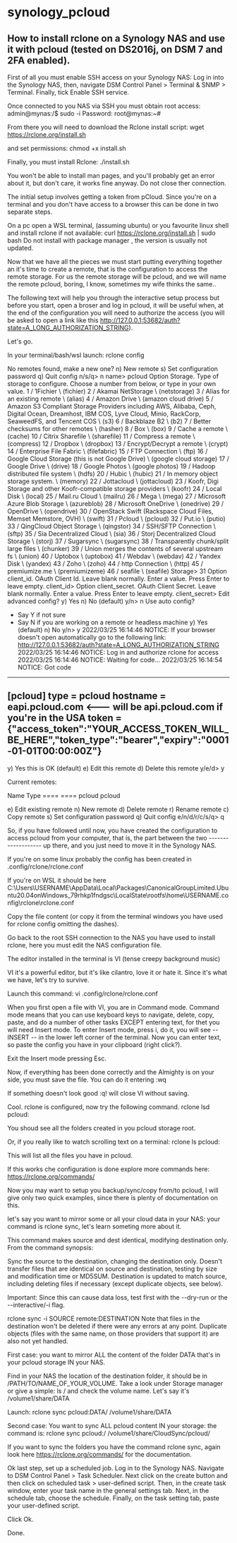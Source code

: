# synology_pcloud

## How to install rclone on a Synology NAS and use it with pcloud (tested on DS2016j, on DSM 7 and 2FA enabled).

First of all you must enable SSH access on your Synology NAS:
Log in into the Synology NAS, then, navigate DSM Control Panel > Terminal & SNMP > Terminal.
Finally, tick Enable SSH service.

Once connected to you NAS via SSH you must obtain root access:
admin@mynas:/$ sudo -i
Password:
root@mynas:~# 

From there you will need to download the Rclone install script:
wget https://rclone.org/install.sh

and set permissions:
chmod +x install.sh

Finally, you must install Rclone:
./install.sh

You won't be able to install man pages, and you'll probably get an error about it, but don't care, it works fine anyway. Do not close ther connection.

The initial setup involves getting a token from pCloud. 
Since you're on a terminal and you don't have access to a browser this can be done in two separate steps.

On a pc open a WSL terminal, (assuming ubuntu) or you favourite linux shell and install rclone if not available:
curl https://rclone.org/install.sh | sudo bash
Do not install with package manager , the version is usually not updated.

Now that we have all the pieces we must start putting everything together an it's time to create a remote, that is the configuration to access the remote storage.
For us the remote storage will be pcloud, and we will name the remote pcloud, boring, I know, sometimes my wife thinks the same..


The following text will help you through the interactive setup process but before you start, open a broser and log in pcloud, it will be useful when, at the end of the configuration you will need to authorize the access (you will be asked to open a link like this http://127.0.0.1:53682/auth?state=A_LONG_AUTHORIZATION_STRING).

Let's go.

In your terminal/bash/wsl launch:
rclone config

No remotes found, make a new one?
n) New remote
s) Set configuration password
q) Quit config
n/s/q> n
name> pcloud
Option Storage.
Type of storage to configure.
Choose a number from below, or type in your own value.
 1 / 1Fichier
   \ (fichier)
 2 / Akamai NetStorage
   \ (netstorage)
 3 / Alias for an existing remote
   \ (alias)
 4 / Amazon Drive
   \ (amazon cloud drive)
 5 / Amazon S3 Compliant Storage Providers including AWS, Alibaba, Ceph, Digital Ocean, Dreamhost, IBM COS, Lyve Cloud, Minio, RackCorp, SeaweedFS, and Tencent COS
   \ (s3)
 6 / Backblaze B2
   \ (b2)
 7 / Better checksums for other remotes
   \ (hasher)
 8 / Box
   \ (box)
 9 / Cache a remote
   \ (cache)
10 / Citrix Sharefile
   \ (sharefile)
11 / Compress a remote
   \ (compress)
12 / Dropbox
   \ (dropbox)
13 / Encrypt/Decrypt a remote
   \ (crypt)
14 / Enterprise File Fabric
   \ (filefabric)
15 / FTP Connection
   \ (ftp)
16 / Google Cloud Storage (this is not Google Drive)
   \ (google cloud storage)
17 / Google Drive
   \ (drive)
18 / Google Photos
   \ (google photos)
19 / Hadoop distributed file system
   \ (hdfs)
20 / Hubic
   \ (hubic)
21 / In memory object storage system.
   \ (memory)
22 / Jottacloud
   \ (jottacloud)
23 / Koofr, Digi Storage and other Koofr-compatible storage providers
   \ (koofr)
24 / Local Disk
   \ (local)
25 / Mail.ru Cloud
   \ (mailru)
26 / Mega
   \ (mega)
27 / Microsoft Azure Blob Storage
   \ (azureblob)
28 / Microsoft OneDrive
   \ (onedrive)
29 / OpenDrive
   \ (opendrive)
30 / OpenStack Swift (Rackspace Cloud Files, Memset Memstore, OVH)
   \ (swift)
31 / Pcloud
   \ (pcloud)
32 / Put.io
   \ (putio)
33 / QingCloud Object Storage
   \ (qingstor)
34 / SSH/SFTP Connection
   \ (sftp)
35 / Sia Decentralized Cloud
   \ (sia)
36 / Storj Decentralized Cloud Storage
   \ (storj)
37 / Sugarsync
   \ (sugarsync)
38 / Transparently chunk/split large files
   \ (chunker)
39 / Union merges the contents of several upstream fs
   \ (union)
40 / Uptobox
   \ (uptobox)
41 / Webdav
   \ (webdav)
42 / Yandex Disk
   \ (yandex)
43 / Zoho
   \ (zoho)
44 / http Connection
   \ (http)
45 / premiumize.me
   \ (premiumizeme)
46 / seafile
   \ (seafile)
Storage> 31
Option client_id.
OAuth Client Id.
Leave blank normally.
Enter a value. Press Enter to leave empty.
client_id>
Option client_secret.
OAuth Client Secret.
Leave blank normally.
Enter a value. Press Enter to leave empty.
client_secret>
Edit advanced config?
y) Yes
n) No (default)
y/n> n
Use auto config?
 * Say Y if not sure
 * Say N if you are working on a remote or headless machine
y) Yes (default)
n) No
y/n> y
2022/03/25 16:14:46 NOTICE: If your browser doesn't open automatically go to the following link: http://127.0.0.1:53682/auth?state=A_LONG_AUTHORIZATION_STRING
2022/03/25 16:14:46 NOTICE: Log in and authorize rclone for access
2022/03/25 16:14:46 NOTICE: Waiting for code...
2022/03/25 16:14:54 NOTICE: Got code
--------------------
[pcloud]
type = pcloud
hostname = eapi.pcloud.com <--- will be api.pcloud.com if you're in the USA
token = {"access_token":"YOUR_ACCESS_TOKEN_WILL_BE_HERE","token_type":"bearer","expiry":"0001-01-01T00:00:00Z"}
--------------------
y) Yes this is OK (default)
e) Edit this remote
d) Delete this remote
y/e/d> y

Current remotes:

Name                 Type
====                 ====
pcloud               pcloud

e) Edit existing remote
n) New remote
d) Delete remote
r) Rename remote
c) Copy remote
s) Set configuration password
q) Quit config
e/n/d/r/c/s/q> q


So, if you have followed until now, you have created the configuration to access pcloud from your computer, that is, the part between the two ------------------- up there,  and you just need to move it in the Synology NAS.

If you're on some linux probably the config has been created in 
.config/rclone/rclone.conf

If you're on WSL it should be here
C:\Users\USERNAME\AppData\Local\Packages\CanonicalGroupLimited.Ubuntu20.04onWindows_79rhkp1fndgsc\LocalState\rootfs\home\USERNAME\.config\rclone\rclone.conf

Copy the file content (or copy it from the terminal windows you have used for rclone config omitting the dashes).

Go back to the root SSH connection to the NAS you have used to install rclone, here you must edit the NAS configuration file. 

The editor installed in the terminal is VI (tense creepy background music)

VI it's a powerful editor, but it's like cilantro, love it or hate it.
Since it's what we have, let's try to survive.

Launch this command:
vi .config/rclone/rclone.conf

When you first open a file with VI, you are in Command mode. 
Command mode means that you can use keyboard keys to navigate, delete, copy, paste, and do a number of other tasks EXCEPT entering text, for thet you will need Insert mode.
To enter Insert mode, press i,  do it, you will see -- INSERT -- in the lower left corner of the terminal.
Now you can enter text, so paste the config you have in your clipboard (right click?).

Exit the Insert mode pressing Esc.

Now, if everything has been done correctly and the Almighty is on your side, you must save the file.
You can do it entering 
:wq

If something doesn't look good 
:q!
will close VI without saving.

Cool. rclone is configured, now try the following command.
rclone lsd pcloud:

You shoud see all the folders created in you pcloud storage root.

Or, if you really like to watch scrolling text on a terminal:
rclone ls pcloud:

This will list all the files you have in pcloud.

If this works che configuration is done explore more commands here:
https://rclone.org/commands/


Now you may want to setup you backup/sync/copy from/to pcloud, I will give only two quick examples, since there is plenty of documentation on this.

let's say you want to mirror some or all your cloud data in your NAS: your command is rclone sync, let's learn someting more about it.

This command makes source and dest identical, modifying destination only.
From the command synopsis:

Sync the source to the destination, changing the destination only. Doesn't transfer files that are identical on source and destination, testing by size and modification time or MD5SUM. Destination is updated to match source, including deleting files if necessary (except duplicate objects, see below).

Important: Since this can cause data loss, test first with the --dry-run or the --interactive/-i flag.

rclone sync -i SOURCE remote:DESTINATION
Note that files in the destination won't be deleted if there were any errors at any point. Duplicate objects (files with the same name, on those providers that support it) are also not yet handled.

First case:
you want to mirror ALL the content of the folder DATA that's in your pcloud storage IN your NAS.

Find in your NAS the location of the destination folder, it should be in /PATH/TO/NAME_OF_YOUR_VOLUME.
Take a look under Storage manager or give a simple: 
ls / 
and check the volume name.
Let's say it's /volume1/share/DATA

Launch:
rclone sync pcloud:DATA/ /volume1/share/DATA 

Second case:
You want to sync ALL pcloud content IN your storage: the command is:
rclone sync pcloud:/ /volume1/share/CloudSync/pcloud/

If you want to sync the folders you have the command rclone sync, again look here https://rclone.org/commands/ for the documentation.


Ok last step, set up a scheduled job.
Log in to the Synology NAS.
Navigate to DSM Control Panel > Task Scheduler.
Next click on the create button and then click on scheduled task > user-defined script.
Then, in the create task window, enter your task name in the general settings tab.
Next, in the schedule tab, choose the schedule.
Finally, on the task setting tab, paste your user-defined script.

Click Ok.

Done.
